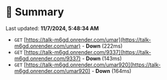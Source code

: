 # 📖 Summary
Last updated: **11/7/2024, 5:48:34 AM**

- `GET` [https://talk-m6gd.onrender.com/umar](https://talk-m6gd.onrender.com/umar) - **Down** (222ms)
- `GET` [https://talk-m6gd.onrender.com/9337](https://talk-m6gd.onrender.com/9337) - **Down** (143ms)
- `GET` [https://talk-m6gd.onrender.com/umar920](https://talk-m6gd.onrender.com/umar920) - **Down** (164ms)
